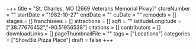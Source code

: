 +++
title = "St. Charles, MO (2669 Veterans Memorial Pkwy)"
storeNumber = ""
startDate = "1982-10-27"
endDate = ""
cuDate = ""
remodels = []
stages = []
franchisees = []
attractions = []
sqft = ""
latitudeLongitude = ["38.77676452","-90.51956538"]
citations = []
contributors = []
downloadLinks = []
pageThumbnailFile = ""
tags = ["Locations"]
categories = ["ShowBiz Pizza Place"]
draft = false
+++
